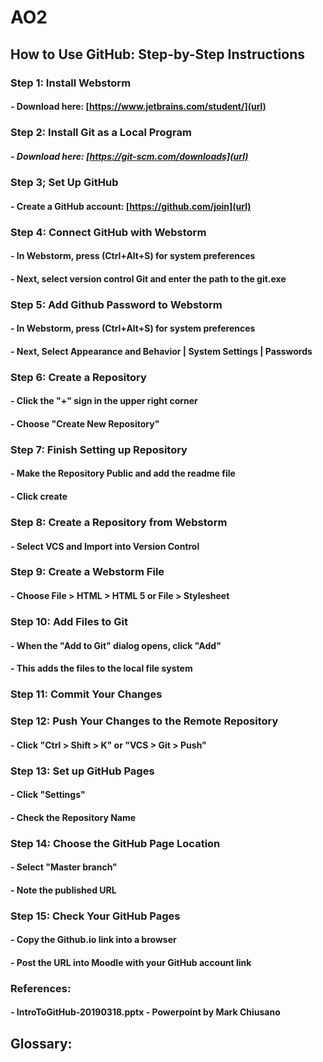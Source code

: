 # AO2

## How to Use GitHub: Step-by-Step Instructions 

### Step 1: Install Webstorm 
#### - Download here: [https://www.jetbrains.com/student/](url)

### Step 2: Install Git as a Local Program
##### - Download here: [https://git-scm.com/downloads](url)

### Step 3; Set Up GitHub 
#### - Create a GitHub account: [https://github.com/join](url)

### Step 4: Connect GitHub with Webstorm 
#### - In Webstorm, press (Ctrl+Alt+S) for system preferences 
#### - Next, select version control Git and enter the path to the git.exe 

### Step 5: Add Github Password to Webstorm 
#### - In Webstorm, press (Ctrl+Alt+S) for system preferences
#### - Next, Select Appearance and Behavior | System Settings | Passwords 

### Step 6: Create a Repository 
#### - Click the "+" sign in the upper right corner 
#### - Choose "Create New Repository" 

### Step 7: Finish Setting up Repository 
#### - Make the Repository Public and add the readme file 
#### - Click create 

### Step 8: Create a Repository from Webstorm 
#### - Select VCS and Import into Version Control 

### Step 9: Create a Webstorm File
#### - Choose File > HTML > HTML 5 or File > Stylesheet

### Step 10: Add Files to Git
#### - When the "Add to Git" dialog opens, click "Add"
#### - This adds the files to the local file system 

### Step 11: Commit Your Changes 

### Step 12: Push Your Changes to the Remote Repository 
#### - Click "Ctrl > Shift > K" or "VCS > Git > Push"

### Step 13: Set up GitHub Pages
#### - Click "Settings" 
#### - Check the Repository Name 

### Step 14: Choose the GitHub Page Location 
#### - Select "Master branch" 
#### - Note the published URL 

### Step 15: Check Your GitHub Pages 
#### - Copy the Github.io link into a browser 
#### - Post the URL into Moodle with your GitHub account link 

### References: 
#### - IntroToGitHub-20190318.pptx - Powerpoint by Mark Chiusano

## Glossary: 

